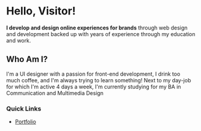 # Hello, Visitor!

**I develop and design online experiences for brands** 
through web design and development backed up with years of experience through my education and work.

## Who Am I?
I'm a UI designer with a passion for front-end development, I drink too much coffee, and I'm always trying to learn something!
Next to my day-job for which I'm active 4 days a week, I'm currently studying for my BA in Communication and Multimedia Design

### Quick Links

* [Portfolio](http://daisytammer.com/)
